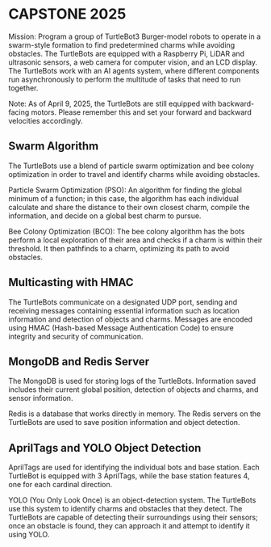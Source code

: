 # CAPSTONE 2025

Mission: Program a group of TurtleBot3 Burger-model robots to operate in a swarm-style formation to find predetermined charms while avoiding obstacles. The TurtleBots are equipped with a Raspberry Pi, LiDAR and ultrasonic sensors, a web camera for computer vision, and an LCD display. The TurtleBots work with an AI agents system, where different components run asynchronously to perform the multitude of tasks that need to run together.

Note: As of April 9, 2025, the TurtleBots are still equipped with backward-facing motors. Please remember this and set your forward and backward velocities accordingly.

## Swarm Algorithm

The TurtleBots use a blend of particle swarm optimization and bee colony optimization in order to travel and identify charms while avoiding obstacles.

Particle Swarm Optimization (PSO): An algorithm for finding the global minimum of a function; in this case, the algorithm has each individual calculate and share the distance to their own closest charm, compile the information, and decide on a global best charm to pursue.

Bee Colony Optimization (BCO): The bee colony algorithm has the bots perform a local exploration of their area and checks if a charm is within their threshold. It then pathfinds to a charm, optimizing its path to avoid obstacles.

## Multicasting with HMAC

The TurtleBots communicate on a designated UDP port, sending and receiving messages containing essential information such as location information and detection of objects and charms. Messages are encoded using HMAC (Hash-based Message Authentication Code) to ensure integrity and security of communication.

## MongoDB and Redis Server

The MongoDB is used for storing logs of the TurtleBots. Information saved includes their current global position, detection of objects and charms, and sensor information.

Redis is a database that works directly in memory. The Redis servers on the TurtleBots are used to save position information and object detection.

## AprilTags and YOLO Object Detection

AprilTags are used for identifying the individual bots and base station. Each TurtleBot is equipped with 3 AprilTags, while the base station features 4, one for each cardinal direction.

YOLO (You Only Look Once) is an object-detection system. The TurtleBots use this system to identify charms and obstacles that they detect. The TurtleBots are capable of detecting theiir surroundings using their sensors; once an obstacle is found, they can approach it and attempt to identify it using YOLO.